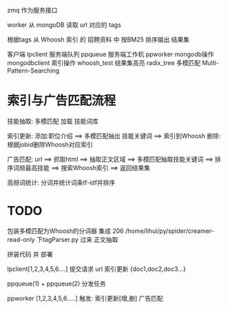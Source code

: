 zmq 作为服务接口

worker 从 mongoDB 读取 url 对应的 tags

根据tags 从 Whoosh 索引 的 招聘资料 中 按BM25 排序输出 结果集



客户端        lpclient
服务端队列    ppqueue
服务端工作机  ppworker
mongodb操作   mongodbclient 
索引操作      whoosh_test
结果集高亮    radix_tree
多模匹配      Multi-Pattern-Searching



索引与广告匹配流程
==================

技能抽取:
    多模匹配 加载 技能词库

索引更新:
    添加:职位介绍 ==> 多模匹配抽出 技能关键词 ==> 索引到Whoosh
    删除:根据jobid删除Whoosh对应索引

广告匹配:
    url ==> 抓取html ==> 抽取正文区域 ==> 多模匹配抽取技能关键词 ==>
    排序词频最高技能 ==> 搜索Whoosh索引 ==> 返回结果集


高频词统计:
    分词并统计词条tf-idf并排序


TODO 
==================
包装多模匹配为Whoosh的分词器
集成 206  /home/lihui/py/spider/creamer-read-only 下tagParser.py 过来 正文抽取 

拼装代码 并 部署

lpclient[1,2,3,4,5,6....]
提交请求 url
索引更新 {doc1,doc2,doc3...}

ppqueue(1) + ppqueue(2)
分发任务

ppworker [1,2,3,4,5,6.....]
触发:
    索引更新[增,删]
    广告匹配





